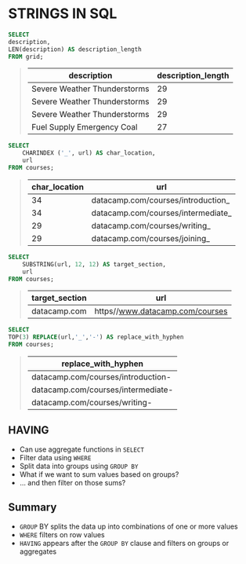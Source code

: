 # STRINGS IN SQL 
```sql
SELECT
description,
LEN(description) AS description_length
FROM grid;
```
>description | description_length |
>|---------|--------------------|
>| Severe Weather Thunderstorms | 29 |
>| Severe Weather Thunderstorms | 29 |
>| Severe Weather Thunderstorms | 29 |
>| Fuel Supply Emergency Coal | 27|


```sql
SELECT
    CHARINDEX ('_', url) AS char_location,
    url
FROM courses;
```

>| char_location | url |
>|-----------|--------------------------|
>| 34 | datacamp.com/courses/introduction_ |
>| 34 | datacamp.com/courses/intermediate_ |
>| 29 | datacamp.com/courses/writing_ |
>| 29 | datacamp.com/courses/joining_|

```sql
SELECT
    SUBSTRING(url, 12, 12) AS target_section,
    url
FROM courses;
```


>| target_section | url |
>|-|-|
>| datacamp.com |https//www.datacamp.com/courses |

```SQL
SELECT
TOP(3) REPLACE(url,'_','-') AS replace_with_hyphen
FROM courses;
```

>| replace_with_hyphen |
>|-------------------|
>| datacamp.com/courses/introduction- |
>| datacamp.com/courses/intermediate- |
>| datacamp.com/courses/writing- |

## HAVING
* Can use aggregate functions in `SELECT`
* Filter data using `WHERE`
* Split data into groups using `GROUP BY`
* What if we want to sum values based on groups?
* ... and then filter on those sums?

## Summary
* `GROUP` BY splits the data up into combinations of one or more values
* `WHERE` filters on row values
* `HAVING` appears after the `GROUP BY` clause and filters on groups or aggregates

